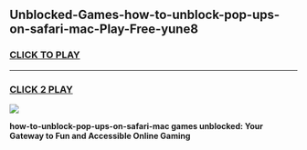 
## Unblocked-Games-how-to-unblock-pop-ups-on-safari-mac-Play-Free-yune8
<h3>
<a href="https://premium76.site?title=how-to-unblock-pop-ups-on-safari-mac&ref=23A">CLICK TO PLAY</a></h3>
<hr>

<h3>
<a href="https://premium76.site?title=how-to-unblock-pop-ups-on-safari-mac&ref=23A">CLICK 2 PLAY</a>
  
</h3>

<a href="https://premium76.site?title=how-to-unblock-pop-ups-on-safari-mac&ref=23A"><img src="https://clearcache.store/games.png"></a>


**how-to-unblock-pop-ups-on-safari-mac games unblocked: Your Gateway to Fun and Accessible Online Gaming**
